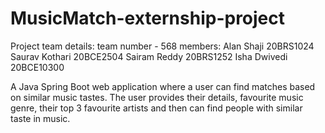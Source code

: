 # MusicMatch-externship-project

Project team details: 
team number - 568 
members: 
Alan Shaji 20BRS1024 
Saurav Kothari 20BCE2504 
Sairam Reddy 20BRS1252 
Isha Dwivedi 20BCE10300

A Java Spring Boot web application where  a user can find matches based on similar music tastes. The user provides their details, favourite music genre, their top 3 favourite artists and then can find people with similar taste in music. 
